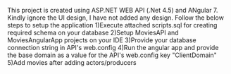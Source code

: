 This project is created using ASP.NET WEB API (.Net 4.5) and ANgular 7.
Kindly ignore the UI design, I have not added any design.
Follow the below steps to setup the application
1)Execute attached scripts.sql for creating required schema on your database
2)Setup MoviesAPI and MoviesAngularApp projects on your IDE
3)Provide your database connection string in API's web.config
4)Run the angular app and provide the base domain as a value for the API's web.config key "ClientDomain"
5)Add movies after adding actors/producers

